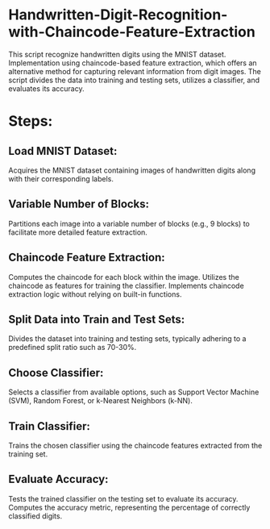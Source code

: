 # Handwritten-Digit-Recognition-with-Chaincode-Feature-Extraction
This  script recognize handwritten digits using the MNIST dataset. Implementation using chaincode-based feature extraction, which offers an alternative method for capturing relevant information from digit images. The script divides the data into training and testing sets, utilizes a classifier, and evaluates its accuracy.

# Steps:

## Load MNIST Dataset:

Acquires the MNIST dataset containing images of handwritten digits along with their corresponding labels.

## Variable Number of Blocks:

Partitions each image into a variable number of blocks (e.g., 9 blocks) to facilitate more detailed feature extraction.

## Chaincode Feature Extraction:

Computes the chaincode for each block within the image.
Utilizes the chaincode as features for training the classifier.
Implements chaincode extraction logic without relying on built-in functions.

## Split Data into Train and Test Sets:

Divides the dataset into training and testing sets, typically adhering to a predefined split ratio such as 70-30%.

## Choose Classifier:

Selects a classifier from available options, such as Support Vector Machine (SVM), Random Forest, or k-Nearest Neighbors (k-NN).

## Train Classifier:

Trains the chosen classifier using the chaincode features extracted from the training set.

## Evaluate Accuracy:

Tests the trained classifier on the testing set to evaluate its accuracy.
Computes the accuracy metric, representing the percentage of correctly classified digits.
